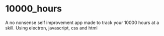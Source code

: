 # 10000_hours
A no nonsense self improvement app made to track your 10000 hours at a skill.
Using electron, javascript, css and html
